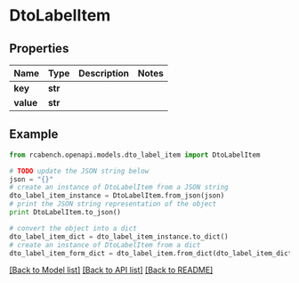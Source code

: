 # DtoLabelItem


## Properties

Name | Type | Description | Notes
------------ | ------------- | ------------- | -------------
**key** | **str** |  | 
**value** | **str** |  | 

## Example

```python
from rcabench.openapi.models.dto_label_item import DtoLabelItem

# TODO update the JSON string below
json = "{}"
# create an instance of DtoLabelItem from a JSON string
dto_label_item_instance = DtoLabelItem.from_json(json)
# print the JSON string representation of the object
print DtoLabelItem.to_json()

# convert the object into a dict
dto_label_item_dict = dto_label_item_instance.to_dict()
# create an instance of DtoLabelItem from a dict
dto_label_item_form_dict = dto_label_item.from_dict(dto_label_item_dict)
```
[[Back to Model list]](../README.md#documentation-for-models) [[Back to API list]](../README.md#documentation-for-api-endpoints) [[Back to README]](../README.md)


